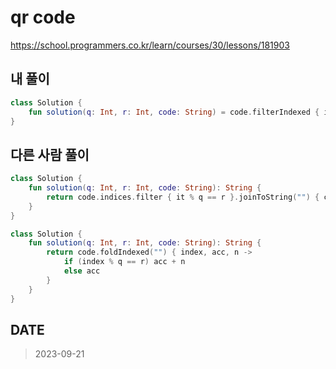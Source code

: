 # qr code

https://school.programmers.co.kr/learn/courses/30/lessons/181903

## 내 풀이

```kt
class Solution {
    fun solution(q: Int, r: Int, code: String) = code.filterIndexed { i, s -> i % q == r }
}
```

## 다른 사람 풀이

```kt
class Solution {
    fun solution(q: Int, r: Int, code: String): String {
        return code.indices.filter { it % q == r }.joinToString("") { code[it].toString() }
    }
}
```

```kt
class Solution {
    fun solution(q: Int, r: Int, code: String): String {
        return code.foldIndexed("") { index, acc, n ->
            if (index % q == r) acc + n
            else acc
        }
    }
}
```

## DATE

> 2023-09-21
